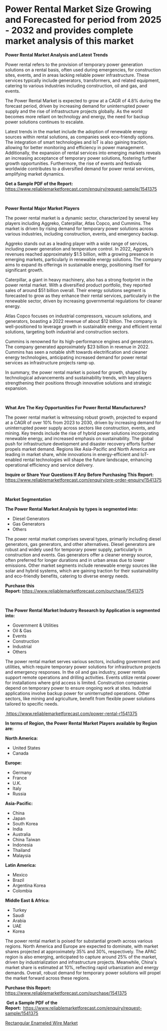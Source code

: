 <p><h1>Power Rental Market Size Growing and Forecasted for period from 2025 - 2032 and provides complete market analysis of this market</h1></p><p><strong>Power Rental Market Analysis and Latest Trends</strong></p>
<p><p>Power rental refers to the provision of temporary power generation solutions on a rental basis, often used during emergencies, for construction sites, events, and in areas lacking reliable power infrastructure. These services typically include generators, transformers, and related equipment, catering to various industries including construction, oil and gas, and events.</p><p>The Power Rental Market is expected to grow at a CAGR of 4.8% during the forecast period, driven by increasing demand for uninterrupted power supply and the rise of infrastructure projects globally. As the world becomes more reliant on technology and energy, the need for backup power solutions continues to escalate. </p><p>Latest trends in the market include the adoption of renewable energy sources within rental solutions, as companies seek eco-friendly options. The integration of smart technologies and IoT is also gaining traction, allowing for better monitoring and efficiency in power management. Additionally, the expansion of rental services into emerging markets reveals an increasing acceptance of temporary power solutions, fostering further growth opportunities. Furthermore, the rise of events and festivals worldwide contributes to a diversified demand for power rental services, amplifying market dynamics.</p></p>
<p><strong>Get a Sample PDF of the Report:&nbsp;</strong> <a href="https://www.reliablemarketforecast.com/enquiry/request-sample/1541375?utm_campaign=1169&utm_medium=2&utm_source=Github&utm_content=ia&utm_term=13022025&utm_id=power-rental">https://www.reliablemarketforecast.com/enquiry/request-sample/1541375</a></p>
<p>&nbsp;</p>
<p><strong>Power Rental Major Market Players</strong></p>
<p><p>The power rental market is a dynamic sector, characterized by several key players including Aggreko, Caterpillar, Atlas Copco, and Cummins. The market is driven by rising demand for temporary power solutions across various industries, including construction, events, and emergency backup.</p><p>Aggreko stands out as a leading player with a wide range of services, including power generation and temperature control. In 2022, Aggreko’s revenues reached approximately $1.5 billion, with a growing presence in emerging markets, particularly in renewable energy solutions. The company aims to expand its offerings in sustainable energy, positioning itself for significant growth.</p><p>Caterpillar, a giant in heavy machinery, also has a strong footprint in the power rental market. With a diversified product portfolio, they reported sales of around $51 billion overall. Their energy solutions segment is forecasted to grow as they enhance their rental services, particularly in the renewable sector, driven by increasing governmental regulations for cleaner energy.</p><p>Atlas Copco focuses on industrial compressors, vacuum solutions, and generators, boasting a 2022 revenue of about $12 billion. The company is well-positioned to leverage growth in sustainable energy and efficient rental solutions, targeting both industrial and construction sectors.</p><p>Cummins is renowned for its high-performance engines and generators. The company generated approximately $23 billion in revenue in 2022. Cummins has seen a notable shift towards electrification and cleaner energy technologies, anticipating increased demand for power rental services as infrastructure projects ramp up.</p><p>In summary, the power rental market is poised for growth, shaped by technological advancements and sustainability trends, with key players strengthening their positions through innovative solutions and strategic expansion.</p></p>
<p>&nbsp;</p>
<p><strong>What Are The Key Opportunities For Power Rental Manufacturers?</strong></p>
<p><p>The power rental market is witnessing robust growth, projected to expand at a CAGR of over 10% from 2023 to 2030, driven by increasing demand for uninterrupted power supply across sectors like construction, events, and mining. Key trends include the rise of hybrid power solutions incorporating renewable energy, and increased emphasis on sustainability. The global push for infrastructure development and disaster recovery efforts further propels market demand. Regions like Asia-Pacific and North America are leading in market share, while innovations in energy-efficient and IoT-enabled rental technologies will shape the future landscape, enhancing operational efficiency and service delivery.</p></p>
<p><strong>Inquire or Share Your Questions If Any Before Purchasing This Report:</strong> <a href="https://www.reliablemarketforecast.com/enquiry/pre-order-enquiry/1541375?utm_campaign=1169&utm_medium=2&utm_source=Github&utm_content=ia&utm_term=13022025&utm_id=power-rental">https://www.reliablemarketforecast.com/enquiry/pre-order-enquiry/1541375</a></p>
<p>&nbsp;</p>
<p><strong>Market Segmentation</strong></p>
<p><strong>The Power Rental Market Analysis by types is segmented into:</strong></p>
<p><ul><li>Diesel Generators</li><li>Gas Generators</li><li>Others</li></ul></p>
<p><p>The power rental market comprises several types, primarily including diesel generators, gas generators, and other alternatives. Diesel generators are robust and widely used for temporary power supply, particularly in construction and events. Gas generators offer a cleaner energy source, often preferred for longer durations and in urban areas due to lower emissions. Other market segments include renewable energy sources like solar and hybrid systems, which are gaining traction for their sustainability and eco-friendly benefits, catering to diverse energy needs.</p></p>
<p><strong>Purchase this Report:&nbsp;</strong><a href="https://www.reliablemarketforecast.com/purchase/1541375?utm_campaign=1169&utm_medium=2&utm_source=Github&utm_content=ia&utm_term=13022025&utm_id=power-rental">https://www.reliablemarketforecast.com/purchase/1541375</a></p>
<p>&nbsp;</p>
<p><strong>The Power Rental Market Industry Research by Application is segmented into:</strong></p>
<p><ul><li>Government & Utilities</li><li>Oil & Gas</li><li>Events</li><li>Construction</li><li>Industrial</li><li>Others</li></ul></p>
<p><p>The power rental market serves various sectors, including government and utilities, which require temporary power solutions for infrastructure projects and emergency responses. In the oil and gas industry, power rentals support remote operations and drilling activities. Events utilize rental power for installations where grid access is limited. Construction companies depend on temporary power to ensure ongoing work at sites. Industrial applications involve backup power for uninterrupted operations. Other sectors, like mining and agriculture, benefit from flexible power solutions tailored to specific needs.</p></p>
<p><a href="https://www.reliablemarketforecast.com/power-rental-r1541375?utm_campaign=1169&utm_medium=2&utm_source=Github&utm_content=ia&utm_term=13022025&utm_id=power-rental">&nbsp;https://www.reliablemarketforecast.com/power-rental-r1541375</a></p>
<p><strong>In terms of Region, the Power Rental Market Players available by Region are:</strong></p>
<p>
    <p> <strong> North America: </strong>
        <ul>
            <li>United States</li>
            <li>Canada</li>
        </ul>
        </p> 
    <p> <strong> Europe: </strong>
        <ul>
            <li>Germany</li>
            <li>France</li>
            <li>U.K.</li>
            <li>Italy</li>
            <li>Russia</li>
        </ul>
        </p> 
    <p> <strong> Asia-Pacific: </strong>
        <ul>
            <li>China</li>
            <li>Japan</li>
            <li>South Korea</li>
            <li>India</li>
            <li>Australia</li>
            <li>China Taiwan</li>
            <li>Indonesia</li>
            <li>Thailand</li>
            <li>Malaysia</li>
        </ul>
        </p> 
    <p> <strong> Latin America: </strong>
        <ul>
            <li>Mexico</li>
            <li>Brazil</li>
            <li>Argentina Korea</li>
            <li>Colombia</li>
        </ul>
        </p> 
    <p> <strong> Middle East & Africa: </strong>
        <ul>
            <li>Turkey</li>
            <li>Saudi</li>
            <li>Arabia</li>
            <li>UAE</li>
            <li>Korea</li>
        </ul>
    </p>
    </p>
<p><p>The power rental market is poised for substantial growth across various regions. North America and Europe are expected to dominate, with market shares projected at approximately 35% and 30%, respectively. The APAC region is also emerging, anticipated to capture around 25% of the market, driven by industrialization and infrastructure projects. Meanwhile, China's market share is estimated at 10%, reflecting rapid urbanization and energy demands. Overall, robust demand for temporary power solutions will propel the market forward across these regions.</p></p>
<p><strong>Purchase this Report: </strong><a href="https://www.reliablemarketforecast.com/purchase/1541375?utm_campaign=1169&utm_medium=2&utm_source=Github&utm_content=ia&utm_term=13022025&utm_id=power-rental">https://www.reliablemarketforecast.com/purchase/1541375</a></p>
<p>&nbsp;<strong>Get a Sample PDF of the Report:&nbsp;&nbsp;</strong><a href="https://www.reliablemarketforecast.com/enquiry/request-sample/1541375?utm_campaign=1169&utm_medium=2&utm_source=Github&utm_content=ia&utm_term=13022025&utm_id=power-rental">https://www.reliablemarketforecast.com/enquiry/request-sample/1541375</a></p>
<p><strong></strong></p>
<p><p><a href="https://github.com/pizolina/Market-Research-Report-List-7/blob/main/rectangular-enameled-wire-market.md?utm_campaign=1169&utm_medium=2&utm_source=Github&utm_content=ia&utm_term=13022025&utm_id=power-rental">Rectangular Enameled Wire Market</a></p></p>